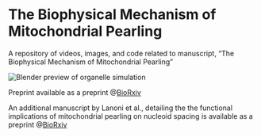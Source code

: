 # The Biophysical Mechanism of Mitochondrial Pearling
A repository of videos, images, and code related to manuscript, “The Biophysical Mechanism of Mitochondrial Pearling” 

![Blender preview of organelle simulation](Supplementary_Movies/Movie1_spontaneous_U2OS_pearling.gif)

Preprint available as a preprint @[BioRxiv](https://www.biorxiv.org/content/10.1101/2024.12.21.629509v1)

An additional manuscript by Lanoni et al., detailing the the functional implications of mitochondrial pearling on nucleoid spacing is available as a preprint @[BioRxiv](https://www.biorxiv.org/content/10.1101/2024.12.21.629917v1)